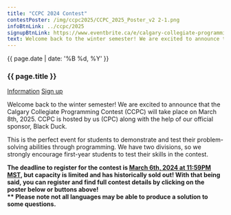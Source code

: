 ```yaml
---
title: "CCPC 2024 Contest"
contestPoster: /img/ccpc2025/CCPC_2025_Poster_v2 2-1.png
infoBtnLink: ../ccpc/2025
signupBtnLink: https://www.eventbrite.ca/e/calgary-collegiate-programming-contest-2025-tickets-810966190707?utm-campaign=social&utm-content=attendeeshare&utm-medium=discovery&utm-term=listing&utm-source=cp&aff=ebdsshcopyurl
text: Welcome back to the winter semester! We are excited to announce that the Calgary Collegiate Programming Contest (CCPC) will take place on March 8th, 2025. CCPC is hosted by us (CPC) along with the help of our official sponsor, Black Duck. This is the perfect event for students to demonstrate and test their problem-solving abilities through programming. We have two divisions, so we strongly encourage first-year students to test their skills in the contest. The deadline to register for the contest is March 6th, 2024 at 11:59PM MST, but capacity is limited and has historically sold out! With that being said, you can register and find full contest details by clicking on the poster below or buttons above! Please note not all languages may be able to produce a solution to some questions.
---
```


<div class="card post-dec">      
<div class="card-body">
<div class="container-fluid">   
<div class="row">
<div class = "col-xs-12 col-md-5">

<img class="blog-img rounded mx-auto mr-3" src="{{ page.contestPoster }}" alt="">

</div>

<div class = "col-xs-12 col-md-7">
<div class = "date-dec"> {{ page.date | date: '%B %d, %Y' }}</div>
<h3 class = "blog-title">{{ page.title }}</h3>      
<div class = "blog-line"></div>

<div class = "blog-btns">
<a class="btn contest-btn" href="{{ page.infoBtnLink }}" role="button">Information</a>
<a class="btn contest-btn" href="{{ page.signupBtnLink }}" role="button">Sign up</a>
</div>

<p>Welcome back to the winter semester! We are excited to announce that the Calgary Collegiate Programming Contest (CCPC) will take place on March 8th, 2025. 
CCPC is hosted by us (CPC) along with the help of our official sponsor, Black Duck. </p>

<p>This is the perfect event for students to demonstrate and test their problem-solving abilities through programming. We have two divisions, 
so we strongly encourage first-year students to test their skills in the contest.
</p>

<p><b>The deadline to register for the contest is <u>March 6th, 2024 at 11:59PM MST</u>, but capacity is limited and has historically sold out! With that being said, 
you can register and find full contest details by clicking on the poster below or buttons above!
<br>** Please note not all languages may be able to produce a solution to some questions.
</b>

</p>

</div>
</div>
</div>
</div>
</div>
